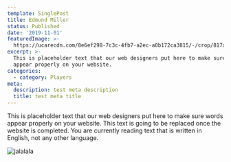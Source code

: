 ```yaml
---
template: SinglePost
title: Edmund Miller
status: Published
date: '2019-11-01'
featuredImage: >-
  https://ucarecdn.com/8e6ef298-7c3c-4fb7-a2ec-a0b172ca3815/-/crop/817x695/388,111/-/preview/
excerpt: >-
  This is placeholder text that our web designers put here to make sure words
  appear properly on your website.
categories:
  - category: Players
meta:
  description: test meta description
  title: test meta title
---
```


This is placeholder text that our web designers put here to make sure words appear properly on your website. This text is going to be replaced once the website is completed. You are currently reading text that is written in English, not any other language.

![jalalala](https://ucarecdn.com/59d8de4a-77f1-436d-b471-7f2df760ec6e/ 'stest')
